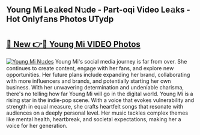 ## Young Mi Le𝚊ked N𝚞de - Part-oqi Video Le𝚊ks - Hot Onlyf𝚊ns Photos UTydp

# <h2><a href="http://ab71302.deff.icu/?id=Young+Mi">🔗 New 👉🔴 Young Mi VIDEO Photos</a></h2>

[![Young Mi N𝚞des](https://i.imgur.com/rIISA9y.gif)](http://ab71302.deff.icu/?id=Young+Mi)
Young Mi's social media journey is far from over. She continues to create content, engage with her fans, and explore new opportunities. Her future plans include expanding her brand, collaborating with more influencers and brands, and potentially starting her own business. With her unwavering determination and undeniable charisma, there's no telling how far Young Mi will go in the digital world. Young Mi is a rising star in the indie-pop scene. With a voice that evokes vulnerability and strength in equal measure, she crafts heartfelt songs that resonate with audiences on a deeply personal level. Her music tackles complex themes like mental health, heartbreak, and societal expectations, making her a voice for her generation.
